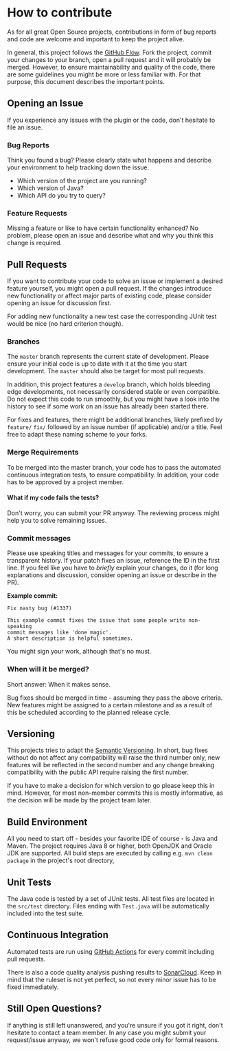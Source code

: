 # How to contribute

As for all great Open Source projects, contributions in form of bug reports and code are welcome and important to keep the project alive.

In general, this project follows the [GitHub Flow](https://guides.github.com/introduction/flow/). 
Fork the project, commit your changes to your branch, open a pull request and it will probably be merged.
However, to ensure maintainability and quality of the code, there are some guidelines you might be more or less familiar with. 
For that purpose, this document describes the important points.


## Opening an Issue

If you experience any issues with the plugin or the code, don't hesitate to file an issue.

### Bug Reports

Think you found a bug?
Please clearly state what happens and describe your environment to help tracking down the issue.
 
* Which version of the project are you running?
* Which version of Java?
* Which API do you try to query?

### Feature Requests

Missing a feature or like to have certain functionality enhanced?
No problem, please open an issue and describe what and why you think this change is required.


## Pull Requests

If you want to contribute your code to solve an issue or implement a desired feature yourself, you might open a pull request.
If the changes introduce new functionality or affect major parts of existing code, please consider opening an issue for discussion first.

For adding new functionality a new test case the corresponding JUnit test would be nice (no hard criterion though).

### Branches

The `master` branch represents the current state of development.
Please ensure your initial code is up to date with it at the time you start development.
The `master` should also be target for most pull requests.

In addition, this project features a `develop` branch, which holds bleeding edge developments, not necessarily considered stable or even compatible.
Do not expect this code to run smoothly, but you might have a look into the history to see if some work on an issue has already been started there.

For fixes and features, there might be additional branches, likely prefixed by `feature/` `fix/` followed by an issue number (if applicable) and/or a title.
Feel free to adapt these naming scheme to your forks.

### Merge Requirements

To be merged into the master branch, your code has to pass the automated continuous integration tests, to ensure compatibility.
In addition, your code has to be approved by a project member.

#### What if my code fails the tests?

Don't worry, you can submit your PR anyway. 
The reviewing process might help you to solve remaining issues.

### Commit messages

Please use speaking titles and messages for your commits, to ensure a transparent history.
If your patch fixes an issue, reference the ID in the first line.
If you feel like you have to _briefly_ explain your changes, do it (for long explanations and discussion, consider opening an issue or describe in the PR).

**Example commit:**
```text
Fix nasty bug (#1337)

This example commit fixes the issue that some people write non-speaking
commit messages like 'done magic'.
A short description is helpful sometimes.
```

You might sign your work, although that's no must.


### When will it be merged?

Short answer: When it makes sense.

Bug fixes should be merged in time - assuming they pass the above criteria.
New features might be assigned to a certain milestone and as a result of this be scheduled according to the planned release cycle.


## Versioning

This projects tries to adapt the [Semantic Versioning](https://semver.org).
In short, bug fixes without do not affect any compatibility will raise the third number only, new features will be reflected in the second number and any change breaking compatibility with the public API require raising the first number.

If you have to make a decision for which version to go please keep this in mind.
However, for most non-member commits this is mostly informative, as the decision will be made by the project team later.


## Build Environment

All you need to start off - besides your favorite IDE of course - is Java and Maven.
The project requires Java 8 or higher, both OpenJDK and Oracle JDK are supported.
All build steps are executed by calling e.g. `mvn clean package` in the project's root directory,


## Unit Tests

The Java code is tested by a set of JUnit tests.
All test files are located in the `src/test` directory. 
Files ending with `Test.java` will be automatically included into the test suite.


## Continuous Integration

Automated tests are run using [GitHub Actions](https://github.com/stklcode/juraclient/actions/) for every commit including pull requests.

There is also a code quality analysis pushing results to [SonarCloud](https://sonarcloud.io/dashboard?id=de.stklcode.pubtrans%3Ajuraclient).
Keep in mind that the ruleset is not yet perfect, so not every minor issue has to be fixed immediately.


## Still Open Questions?

If anything is still left unanswered, and you're unsure if you got it right, don't hesitate to contact a team member.
In any case you might submit your request/issue anyway, we won't refuse good code only for formal reasons.
